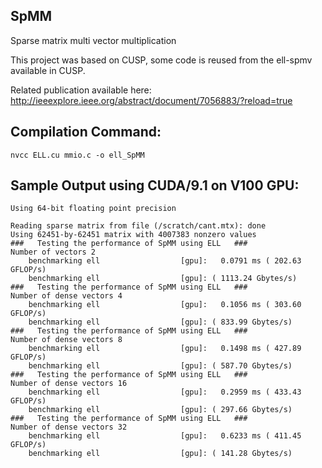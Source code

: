 ## SpMM
Sparse matrix multi vector multiplication

This project was based on CUSP, some code is reused from the ell-spmv available in CUSP.

Related publication available here: 
http://ieeexplore.ieee.org/abstract/document/7056883/?reload=true


## Compilation Command:
```
nvcc ELL.cu mmio.c -o ell_SpMM
```

## Sample Output using CUDA/9.1 on V100 GPU:
```
Using 64-bit floating point precision

Reading sparse matrix from file (/scratch/cant.mtx): done
Using 62451-by-62451 matrix with 4007383 nonzero values
###   Testing the performance of SpMM using ELL   ###
Number of vectors 2    
	benchmarking ell                  [gpu]:   0.0791 ms ( 202.63 GFLOP/s)
	benchmarking ell                  [gpu]: ( 1113.24 Gbytes/s)
###   Testing the performance of SpMM using ELL   ###
Number of dense vectors 4    
	benchmarking ell                  [gpu]:   0.1056 ms ( 303.60 GFLOP/s)
	benchmarking ell                  [gpu]: ( 833.99 Gbytes/s)
###   Testing the performance of SpMM using ELL   ###
Number of dense vectors 8    
	benchmarking ell                  [gpu]:   0.1498 ms ( 427.89 GFLOP/s)
	benchmarking ell                  [gpu]: ( 587.70 Gbytes/s)
###   Testing the performance of SpMM using ELL   ###
Number of dense vectors 16    
	benchmarking ell                  [gpu]:   0.2959 ms ( 433.43 GFLOP/s)
	benchmarking ell                  [gpu]: ( 297.66 Gbytes/s)
###   Testing the performance of SpMM using ELL   ###
Number of dense vectors 32    
	benchmarking ell                  [gpu]:   0.6233 ms ( 411.45 GFLOP/s)
	benchmarking ell                  [gpu]: ( 141.28 Gbytes/s)
```
